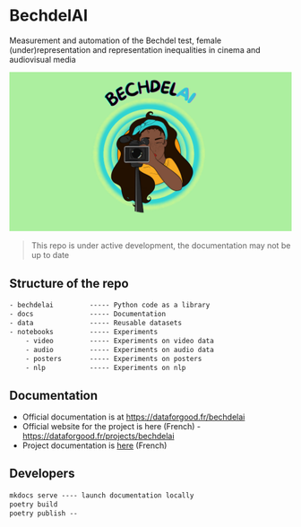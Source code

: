 # BechdelAI
Measurement and automation of the Bechdel test, female (under)representation and representation inequalities in cinema and audiovisual media

![](docs/assets/cover.png)

> This repo is under active development, the documentation may not be up to date

## Structure of the repo

```
- bechdelai         ----- Python code as a library 
- docs              ----- Documentation
- data              ----- Reusable datasets
- notebooks         ----- Experiments
    - video         ----- Experiments on video data
    - audio         ----- Experiments on audio data
    - posters       ----- Experiments on posters
    - nlp           ----- Experiments on nlp
```


## Documentation

- Official documentation is at https://dataforgood.fr/bechdelai
- Official website for the project is here (French) - https://dataforgood.fr/projects/bechdelai
- Project documentation is [here](https://dataforgood.slite.com/app/docs/~8IRrgyKYR) (French)


## Developers

```
mkdocs serve ---- launch documentation locally
poetry build
poetry publish --
```

